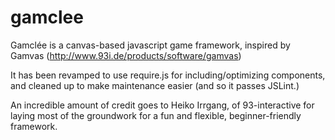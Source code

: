 gamclee
=======

Gamclée is a canvas-based javascript game framework, inspired by Gamvas (http://www.93i.de/products/software/gamvas)

It has been revamped to use require.js for including/optimizing components, and cleaned up to make maintenance easier (and so it passes JSLint.)

An incredible amount of credit goes to Heiko Irrgang, of 93-interactive for laying most of the groundwork for a fun and flexible, beginner-friendly framework.